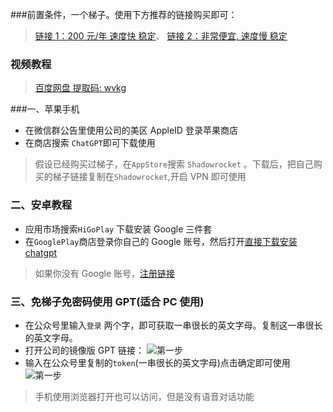 ###前置条件，一个梯子。使用下方推荐的链接购买即可：

> [链接 1：200 元/年 速度快 稳定](https://portal.dc-site5.com/#/register?code=yyvHhwcG)、 [链接 2：非常便宜, 速度慢 稳定](http://kingfast.info/index.php/index/register/?yqi=3357)

### 视频教程

> [百度网盘 提取码: wvkg ](https://pan.baidu.com/s/1oGXoWvdCm1PVv0R1z7Asbg?pwd=wvkg)

###一、苹果手机

- 在微信群公告里使用公司的美区 AppleID 登录苹果商店
- 在商店搜索 `ChatGPT`即可下载使用

> 假设已经购买过梯子，在`AppStore`搜索 `Shadowrocket` 。下载后，把自己购买的梯子链接复制在`Shadowrocket`,开启 VPN 即可使用

### 二、安卓教程

- 应用市场搜索`HiGoPlay` 下载安装 Google 三件套
- 在`GooglePlay`商店登录你自己的 Google 账号，然后打开[直接下载安装 chatgpt](https://play.google.com/store/apps/details?id=com.openai.chatgpt)

> 如果你没有 Google 账号，[注册链接](https://support.google.com/accounts/answer/27441?hl=zh-Hans)

### 三、免梯子免密码使用 GPT(适合 PC 使用)

- 在公众号里输入`登录` 两个字，即可获取一串很长的英文字母。复制这一串很长的英文字母。
- 打开公司的镜像版 GPT 链接：
  ![第一步](https://weijie-video.oss-cn-shanghai.aliyuncs.com/blog/6221702313011_.pic.jpg)
- 输入在公众号里复制的`token`(一串很长的英文字母)点击确定即可使用
  ![第一步](https://weijie-video.oss-cn-shanghai.aliyuncs.com/blog/6231702313464_.pic.jpg)

> 手机使用浏览器打开也可以访问，但是没有语音对话功能

